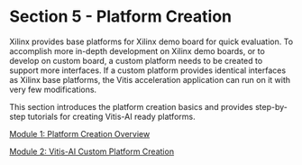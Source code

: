 # Section 5 - Platform Creation

Xilinx provides base platforms for Xilinx demo board for quick evaluation. To accomplish more in-depth development on Xilinx demo boards, or to develop on custom board, a custom platform needs to be created to support more interfaces. If a custom platform provides identical interfaces as Xilinx base platforms, the Vitis acceleration application can run on it with very few modifications.

This section introduces the platform creation basics and provides step-by-step tutorials for creating Vitis-AI ready platforms.

[Module 1: Platform Creation Overview](Getting_Started/01-Overview/README.md)

[Module 2: Vitis-AI Custom Platform Creation](Getting_Started/02-Edge-AI-ZCU104/README.md)

